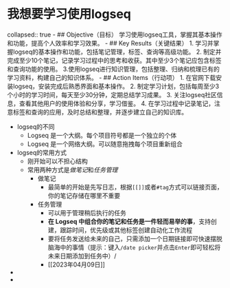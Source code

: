 # 我想要学习使用logseq
collapsed:: true
	- ## Objective（目标）
	  学习使用logseq工具，掌握其基本操作和功能，提高个人效率和学习效果。
	- ## Key Results（关键结果）
	  1. 学习并掌握logseq的基本操作和功能，包括笔记管理，标签、查询等高级功能。
	  2. 制定并完成至少10个笔记，记录学习过程中的思考和收获。其中至少3个笔记应包含标签和查询功能的使用。
	  3.使用logseq进行知识管理，包括整理、归纳和梳理已有的学习资料，构建自己的知识体系。
	- ## Action Items（行动项）
	  1. 在官网下载安装logseq，安装完成后熟悉界面和基本操作。
	  2. 制定学习计划，包括每周至少3个小时的学习时间，每天至少30分钟，定期总结学习成果。
	  3. 关注logseq社区信息，查看其他用户的使用体验和分享，学习借鉴。
	  4. 在学习过程中记录笔记，注意标签和查询的应用，及时总结和整理，并逐步建立自己的知识库。
- logseq的不同
	- Logseq 是一个大纲。每个项目符号都是一个独立的个体
	- Logseq 是一个网络大纲。可以随意拖拽每个项目重新组合
- logseq的常用方式
	- 刚开始可以不担心结构
	- 常用两种方式是*做笔记*和*任务管理*
		- 做笔记
			- 最简单的开始是先写日志，根据`[[]]`或者`#tag`方式可以链接页面，你的笔记存储在哪里不重要
		- 任务管理
			- 可以用于管理稍后执行的任务
			- **在 Logseq 中组合你的笔记和任务是一件轻而易举的事**，支持创建，跟踪时间，优先级或其他标签创建自动化工作流程
			- 要将任务发送给未来的自己，只需添加一个日期链接即可快速摆脱脑海中的事情（提示：键入`/date picker`并点击`Enter`即可轻松将未来日期添加到任务中）/
			- [[2023年04月09日]]
-
-